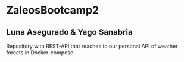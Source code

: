 # ZaleosBootcamp2

## Luna Asegurado & Yago Sanabria

Repository with REST-API that reaches to our personal API of weather forects in Docker-compose
